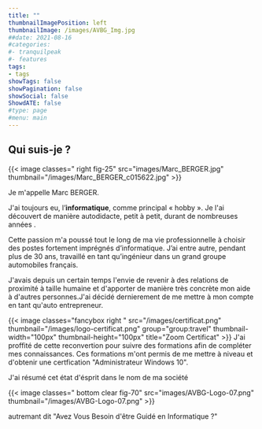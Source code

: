 ```yaml
---
title: ""
thumbnailImagePosition: left
thumbnailImage: /images/AVBG_Img.jpg
##date: 2021-08-16
#categories:
#- tranquilpeak
#- features
tags:
- tags
showTags: false
showPagination: false
showSocial: false
ShowdATE: false
#type: page
#menu: main
---
```

## Qui suis-je ?
<!--more-->

{{< image classes=" right  fig-25" src="images/Marc_BERGER.jpg" thumbnail="/images/Marc_BERGER_c015622.jpg"  >}}

Je m'appelle Marc BERGER.

J'ai toujours eu, l’**informatique**, comme principal « hobby ». Je l'ai découvert  de manière autodidacte, petit à petit, durant de nombreuses années .

Cette passion m'a poussé tout le long de ma vie professionnelle à choisir des postes fortement imprégnés d’informatique. 
J’ai entre autre, pendant plus de 30 ans, travaillé en tant qu’ingénieur dans un grand groupe automobiles français.

J'avais depuis un certain temps l'envie de revenir à des relations de proximité à taille humaine et d'apporter de manière très concrète mon aide à d'autres personnes.J'ai décidé dernierement de me mettre à mon compte en tant qu'auto entrepreneur.

{{< image classes="fancybox right " src="/images/certificat.png" thumbnail="/images/logo-certificat.png" group="group:travel" thumbnail-width="100px" thumbnail-height="100px" title="Zoom Certificat" >}}
J'ai proffité de cette reconvertion pour suivre des formations afin de compléter mes connaissances. Ces formations m'ont permis de me mettre à niveau et d'obtenir une certfication "Administrateur Windows 10".

J'ai résumé cet état d'ésprit dans le nom de ma société 

{{< image classes="  bottom  clear fig-70" src="images/AVBG-Logo-07.png" thumbnail="/images/AVBG-Logo-07.png"  >}}

autremant dit "Avez Vous Besoin d'être Guidé en Informatique ?" 